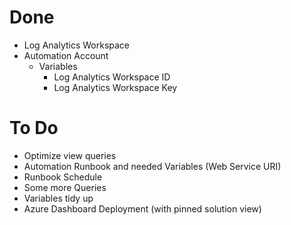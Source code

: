 # Done
- Log Analytics Workspace
- Automation Account
	- Variables
		- Log Analytics Workspace ID
		- Log Analytics Workspace Key

# To Do
- Optimize view queries
- Automation Runbook and needed Variables (Web Service URI)
- Runbook Schedule
- Some more Queries
- Variables tidy up
- Azure Dashboard Deployment (with pinned solution view)